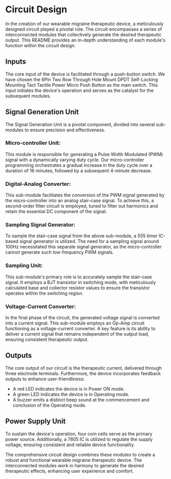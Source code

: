# Circuit Design
In the creation of our wearable migraine therapeutic device, a meticulously designed circuit played a pivotal role. The circuit encompasses a series of interconnected modules that collectively generate the desired therapeutic output. This README provides an in-depth understanding of each module's function within the circuit design.

## Inputs
The core input of the device is facilitated through a push-button switch. We have chosen the 6Pin Two Row Through Hole Mount DPDT Self-Locking Mounting Tact Tactile Power Micro Push Button as the main switch. This input initiates the device's operation and serves as the catalyst for the subsequent modules.

## Signal Generation Unit
The Signal Generation Unit is a pivotal component, divided into several sub-modules to ensure precision and effectiveness.

### Micro-controller Unit: 
This module is responsible for generating a Pulse Width Modulated (PWM) signal with a dynamically varying duty cycle. Our micro-controller programming orchestrates a gradual increase in the duty cycle over a duration of 16 minutes, followed by a subsequent 4-minute decrease.

### Digital-Analog Converter: 
This sub-module facilitates the conversion of the PWM signal generated by the micro-controller into an analog stair-case signal. To achieve this, a second-order filter circuit is employed, tuned to filter out harmonics and retain the essential DC component of the signal.

### Sampling Signal Generator: 
To sample the stair-case signal from the above sub-module, a 555 timer IC-based signal generator is utilized. The need for a sampling signal around 100Hz necessitated this separate signal generator, as the micro-controller cannot generate such low-frequency PWM signals.

### Sampling Unit: 
This sub-module's primary role is to accurately sample the stair-case signal. It employs a BJT transistor in switching mode, with meticulously calculated base and collector resistor values to ensure the transistor operates within the switching region.

### Voltage-Current Converter: 
In the final phase of the circuit, the generated voltage signal is converted into a current signal. This sub-module employs an Op-Amp circuit functioning as a voltage-current converter. A key feature is its ability to deliver a current signal that remains independent of the output load, ensuring consistent therapeutic output.

## Outputs
The core output of our circuit is the therapeutic current, delivered through three electrode terminals. Furthermore, the device incorporates feedback outputs to enhance user-friendliness:

- A red LED indicates the device is in Power ON mode.
- A green LED indicates the device is in Operating mode.
- A buzzer emits a distinct beep sound at the commencement and conclusion of the Operating mode.

## Power Supply Unit
To sustain the device's operation, four coin cells serve as the primary power source. Additionally, a 7805 IC is utilized to regulate the supply voltage, ensuring consistent and reliable device functionality.

The comprehensive circuit design combines these modules to create a robust and functional wearable migraine therapeutic device. The interconnected modules work in harmony to generate the desired therapeutic effects, enhancing user experience and comfort.
